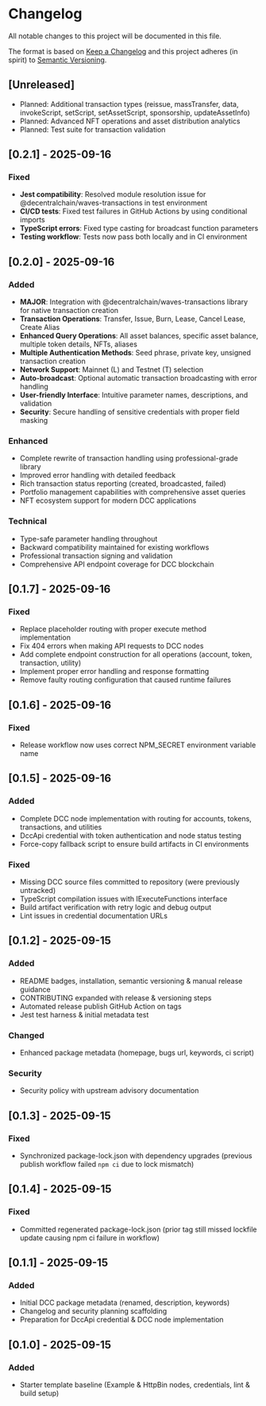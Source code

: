 # Changelog

All notable changes to this project will be documented in this file.

The format is based on [Keep a Changelog](https://keepachangelog.com/en/1.1.0/) and this project adheres (in spirit) to [Semantic Versioning](https://semver.org/spec/v2.0.0.html).

## [Unreleased]
- Planned: Additional transaction types (reissue, massTransfer, data, invokeScript, setScript, setAssetScript, sponsorship, updateAssetInfo)
- Planned: Advanced NFT operations and asset distribution analytics
- Planned: Test suite for transaction validation

## [0.2.1] - 2025-09-16
### Fixed
- **Jest compatibility**: Resolved module resolution issue for @decentralchain/waves-transactions in test environment
- **CI/CD tests**: Fixed test failures in GitHub Actions by using conditional imports
- **TypeScript errors**: Fixed type casting for broadcast function parameters
- **Testing workflow**: Tests now pass both locally and in CI environment

## [0.2.0] - 2025-09-16
### Added
- **MAJOR**: Integration with @decentralchain/waves-transactions library for native transaction creation
- **Transaction Operations**: Transfer, Issue, Burn, Lease, Cancel Lease, Create Alias
- **Enhanced Query Operations**: All asset balances, specific asset balance, multiple token details, NFTs, aliases
- **Multiple Authentication Methods**: Seed phrase, private key, unsigned transaction creation
- **Network Support**: Mainnet (L) and Testnet (T) selection
- **Auto-broadcast**: Optional automatic transaction broadcasting with error handling
- **User-friendly Interface**: Intuitive parameter names, descriptions, and validation
- **Security**: Secure handling of sensitive credentials with proper field masking

### Enhanced
- Complete rewrite of transaction handling using professional-grade library
- Improved error handling with detailed feedback
- Rich transaction status reporting (created, broadcasted, failed)
- Portfolio management capabilities with comprehensive asset queries
- NFT ecosystem support for modern DCC applications

### Technical
- Type-safe parameter handling throughout
- Backward compatibility maintained for existing workflows
- Professional transaction signing and validation
- Comprehensive API endpoint coverage for DCC blockchain

## [0.1.7] - 2025-09-16
### Fixed
- Replace placeholder routing with proper execute method implementation
- Fix 404 errors when making API requests to DCC nodes
- Add complete endpoint construction for all operations (account, token, transaction, utility)
- Implement proper error handling and response formatting
- Remove faulty routing configuration that caused runtime failures

## [0.1.6] - 2025-09-16
### Fixed
- Release workflow now uses correct NPM_SECRET environment variable name

## [0.1.5] - 2025-09-16
### Added
- Complete DCC node implementation with routing for accounts, tokens, transactions, and utilities
- DccApi credential with token authentication and node status testing
- Force-copy fallback script to ensure build artifacts in CI environments
### Fixed
- Missing DCC source files committed to repository (were previously untracked)
- TypeScript compilation issues with IExecuteFunctions interface
- Build artifact verification with retry logic and debug output
- Lint issues in credential documentation URLs

## [0.1.2] - 2025-09-15
### Added
- README badges, installation, semantic versioning & manual release guidance
- CONTRIBUTING expanded with release & versioning steps
- Automated release publish GitHub Action on tags
- Jest test harness & initial metadata test
### Changed
- Enhanced package metadata (homepage, bugs url, keywords, ci script)
### Security
- Security policy with upstream advisory documentation

## [0.1.3] - 2025-09-15
### Fixed
- Synchronized package-lock.json with dependency upgrades (previous publish workflow failed `npm ci` due to lock mismatch)

## [0.1.4] - 2025-09-15
### Fixed
- Committed regenerated package-lock.json (prior tag still missed lockfile update causing npm ci failure in workflow)

## [0.1.1] - 2025-09-15
### Added
- Initial DCC package metadata (renamed, description, keywords)
- Changelog and security planning scaffolding
- Preparation for DccApi credential & DCC node implementation

## [0.1.0] - 2025-09-15
### Added
- Starter template baseline (Example & HttpBin nodes, credentials, lint & build setup)
